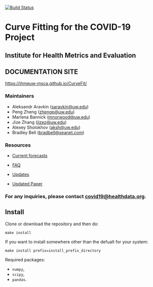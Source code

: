 [![Build Status](https://travis-ci.com/ihmeuw-msca/CurveFit.svg?branch=master)](https://travis-ci.com/ihmeuw-msca/CurveFit)

# Curve Fitting for the COVID-19 Project
## Institute for Health Metrics and Evaluation

## DOCUMENTATION SITE
https://ihmeuw-msca.github.io/CurveFit/

### Maintainers
- Aleksandr Aravkin (saravkin@uw.edu)
- Peng Zheng (zhengp@uw.edu)
- Marlena Bannick (mnorwood@uw.edu)
- Jize Zhang (jizez@uw.edu)
- Alexey Sholokhov (aksh@uw.edu)
- Bradley Bell (bradbell@seanet.com)

### Resources
- [Current forecasts](https://covid19.healthdata.org/projections)

- [FAQ](http://www.healthdata.org/covid/faqs)

- [Updates](http://www.healthdata.org/covid/updates)

- [Updated Paper](http://www.healthdata.org/sites/default/files/files/Projects/COVID/RA_COVID-forecasting-USA-EEA_042120.pdf)


### **For any inquiries, please contact covid19@healthdata.org.**


## Install

Clone or download the repository and then do:
```buildoutcfg
make install
```

If you want to install somewhere other than the defualt for your system:
```
make install prefix=install_prefix_directory
```

Required packages:
* `numpy`,
* `scipy`,
* `pandas`.

